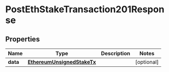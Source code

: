 # PostEthStakeTransaction201Response


## Properties
Name | Type | Description | Notes
------------ | ------------- | ------------- | -------------
**data** | [**EthereumUnsignedStakeTx**](EthereumUnsignedStakeTx.md) |  | [optional] 


